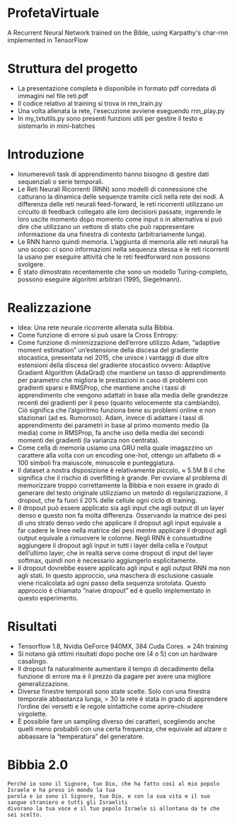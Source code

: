 # ProfetaVirtuale
A Recurrent Neural Network trained on the Bible, using Karpathy's char-rnn implemented in TensorFlow 

# Struttura del progetto
- La presentazione completa è disponibile in formato pdf corredata di immagini nel file reti.pdf
- Il codice relativo al training si trova in rnn_train.py
- Una volta allenata la rete, l'esecuzione avviene eseguendo rnn_play.py
- In my_txtutils.py sono presenti funzioni utili per gestire il testo e sistemarlo in mini-batches

# Introduzione
- Innumerevoli task di apprendimento hanno bisogno di gestire dati sequenziali o serie temporali.
- Le Reti Neurali Ricorrenti (RNN) sono modelli di connessione che catturano la dinamica delle sequenze tramite cicli nella rete dei nodi. A differenza delle reti neurali feed-forward, le reti ricorrenti utilizzano un circuito di feedback collegato alle loro decisioni passate, ingerendo le loro uscite momento dopo momento come input o in alternativa si può dire che utilizzano un vettore di stato che può rappresentare informazione da una finestra di contesto (arbitrariamente lunga).
- Le RNN hanno quindi memoria. L’aggiunta di memoria alle reti neurali ha uno scopo: ci sono informazioni nella sequenza stessa e le reti ricorrenti la usano per eseguire attività che le reti feedforward non possono svolgere.
- È stato dimostrato recentemente che sono un modello Turing-completo, possono eseguire algoritmi arbitrari (1995, Siegelmann).

# Realizzazione
- Idea: Una rete neurale ricorrente allenata sulla Bibbia.
- Come funzione di errore si può usare la Cross Entropy:
- Come funzione di minimizzazione dell’errore utilizzo Adam, “adaptive moment estimation” un’estensione della discesa del gradiente stocastica, presentata nel 2015, che unisce i vantaggi di due altre estensioni della discesa del gradiente stocastico ovvero: Adaptive Gradient Algorithm (AdaGrad) che mantiene un tasso di apprendimento per parametro che migliora le prestazioni in caso di problemi con gradienti sparsi e RMSProp, che mantiene anche i tassi di apprendimento che vengono adattati in base alla media delle grandezze recenti dei gradienti per il peso (quanto velocemente sta cambiando). Ciò significa che l’algoritmo funziona bene su problemi online e non stazionari (ad es. Rumoroso). Adam, invece di adattare i tassi di apprendimento dei parametri in base al primo momento medio (la media) come in RMSProp, fa anche uso della media dei secondi momenti dei gradienti (la varianza non centrata).
- Come cella di memoria usiamo una GRU nella quale imagazzino un carattere alla volta con un encoding one-hot, ottengo un alfabeto di ≈ 100 simboli fra maiuscole, minuscole e punteggiatura.
- Il dataset a nostra disposizione è relativamente piccolo, ≈ 5.5M B il che significa che il rischio di overfitting è grande. Per ovviare al problema di memorizzare troppo correttamente la Bibbia e non essere in grado di generare del testo originale utilizziamo un metodo di regolarizzazione, il dropout, che fa fuori il 20% delle cellule ogni ciclo di training.
- Il dropout può essere applicato sia agli input che agli output di un layer denso e questo non fa molta differenza. Osservando la matrice dei pesi di uno strato denso vedo che applicare il dropout agli input equivale a far cadere le linee nella matrice dei pesi mentre applicare il dropout agli output equivale a rimuovere le colonne. Negli RNN è consuetudine aggiungere il dropout agli input in tutti i layer della cella e l’output dell’ultimo layer, che in realtà serve come dropout di input del layer softmax, quindi non è necessario aggiungerlo esplicitamente.
- Il dropout dovrebbe essere applicato agli input e agli output RNN ma non agli stati. In questo approccio, una maschera di esclusione casuale viene ricalcolata ad ogni passo della sequenza srotolata. Questo approccio è chiamato ”naive dropout” ed è quello implementato in questo esperimento.

# Risultati 
- Tensorflow 1.8, Nvidia GeForce 940MX, 384 Cuda Cores. ≈ 24h training
- Si notano già ottimi risultati dopo poche ore (4 o 5) con un hardware casalingo.
- Il dropout fa naturalmente aumentare il tempo di decadimento della funzione di errore ma è il prezzo da pagare per avere una migliore generalizzazione.
- Diverse finestre temporali sono state scelte. Solo con una finestra temporale abbastanza lunga, > 30 la rete è stata in grado di apprendere l’ordine dei versetti e le regole sintattiche come aprire-chiudere virgolette.
- È possibile fare un sampling diverso dei caratteri, scegliendo anche quelli meno probabili con una certa frequenza, che equivale ad alzare o abbassare la “temperatura” del generatore.

# Bibbia 2.0
```
Perché io sono il Signore, tuo Dio, che ha fatto così al mio popolo Israele e ha preso in mondo la tua
parola e io sono il Signore, tuo Dio, e con la sua vita e il suo sangue straniero e tutti gli Israeliti
divorano la tua voce e il tuo popolo Israele si allontana da te che sei scelto.
```
